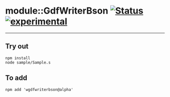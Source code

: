 
# module::GdfWriterBson  [![Status](https://github.com/Wandalen/wGdfWriterBson/workflows/Publish/badge.svg)](https://github.com/Wandalen/wGdfWriterBson/actions?query=workflow%3APublish) [![experimental](https://img.shields.io/badge/stability-experimental-orange.svg)](https://github.com/emersion/stability-badges#experimental)

___

## Try out
```
npm install
node sample/Sample.s
```

## To add
```
npm add 'wgdfwriterbson@alpha'
```

